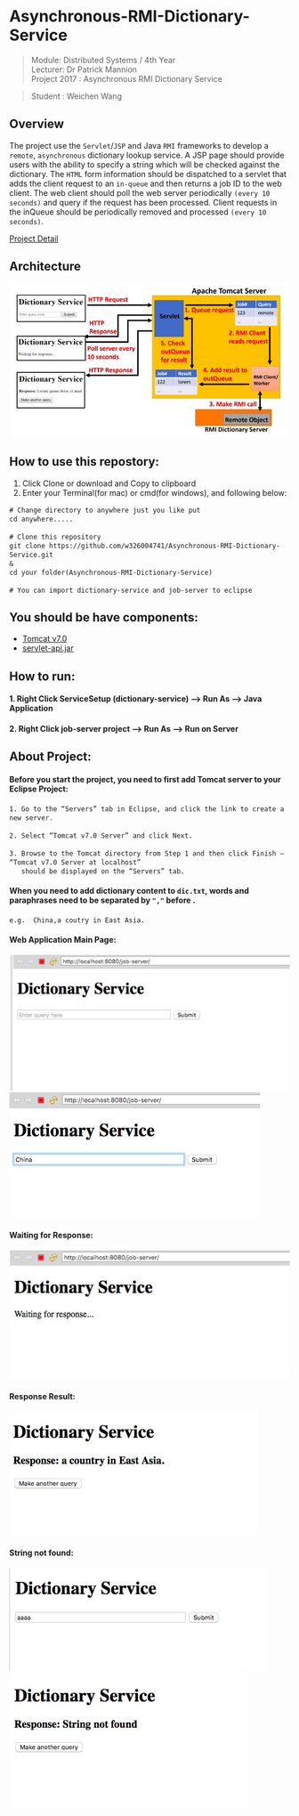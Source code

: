 # Asynchronous-RMI-Dictionary-Service
> Module: Distributed Systems / 4th Year  
> Lecturer: Dr Patrick Mannion  
> Project 2017 : Asynchronous RMI Dictionary Service

> Student : Weichen Wang

## Overview
The project use the `Servlet`/`JSP` and Java `RMI` frameworks to develop a `remote`, `asynchronous` dictionary lookup service. A JSP page should provide users with the ability to specify a string which will be checked against the dictionary. The `HTML` form information should be dispatched to a servlet that adds the client request to an `in-queue` and then returns a job ID to the web client. The web client should poll the web server periodically `(every 10 seconds)` and query if the request has been processed. Client requests in the inQueue should be periodically removed and processed `(every 10 seconds)`.

[Project Detail](https://github.com/w326004741/Asynchronous-RMI-Dictionary-Service/blob/master/dsAssignment2017.pdf)

## Architecture
![image](https://github.com/w326004741/Asynchronous-RMI-Dictionary-Service/blob/master/image/1961513890869_.pic.jpg)

## How to use this repostory:
1. Click Clone or download and Copy to clipboard
2. Enter your Terminal(for mac) or cmd(for windows), and following below:
```
# Change directory to anywhere just you like put
cd anywhere.....

# Clone this repository
git clone https://github.com/w326004741/Asynchronous-RMI-Dictionary-Service.git
&
cd your folder(Asynchronous-RMI-Dictionary-Service)

# You can import dictionary-service and job-server to eclipse

```
## You should be have components:
- [Tomcat v7.0](https://tomcat.apache.org/download-70.cgi)
- [servlet-api.jar](https://stackoverflow.com/questions/8521851/where-do-i-get-servlet-api-jar-from)

## How to run:
#### 1. Right Click ServiceSetup (dictionary-service) --> Run As --> Java Application ####

#### 2. Right Click job-server project --> Run As --> Run on Server ####


## About Project:
#### Before you start the project, you need to first add Tomcat server to your Eclipse Project:
```
1. Go to the “Servers” tab in Eclipse, and click the link to create a new server. 

2. Select “Tomcat v7.0 Server” and click Next.

3. Browse to the Tomcat directory from Step 1 and then click Finish – “Tomcat v7.0 Server at localhost” 
   should be displayed on the “Servers” tab.
```

#### When you need to add dictionary content to `dic.txt`, words and paraphrases need to be separated by `","` before .  
```
e.g.  China,a coutry in East Asia.
```

#### Web Application Main Page:
![image](https://github.com/w326004741/Asynchronous-RMI-Dictionary-Service/blob/master/image/1901513889789_.pic.jpg)
![image](https://github.com/w326004741/Asynchronous-RMI-Dictionary-Service/blob/master/image/1951513890559_.pic.jpg)

#### Waiting for Response:
![image](https://github.com/w326004741/Asynchronous-RMI-Dictionary-Service/blob/master/image/1911513889984_.pic.jpg)

#### Response Result:
![image](https://github.com/w326004741/Asynchronous-RMI-Dictionary-Service/blob/master/image/1921513889993_.pic.jpg)

#### String not found:
![image](https://github.com/w326004741/Asynchronous-RMI-Dictionary-Service/blob/master/image/1931513890013_.pic.jpg)
![image](https://github.com/w326004741/Asynchronous-RMI-Dictionary-Service/blob/master/image/1941513890035_.pic.jpg)
